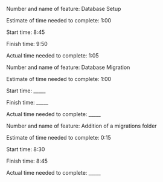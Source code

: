 Number and name of feature: Database Setup

Estimate of time needed to complete: 1:00

Start time: 8:45

Finish time: 9:50

Actual time needed to complete: 1:05



Number and name of feature: Database Migration

Estimate of time needed to complete: 1:00

Start time: _____

Finish time: _____

Actual time needed to complete: _____



Number and name of feature: Addition of a migrations folder

Estimate of time needed to complete: 0:15

Start time: 8:30

Finish time: 8:45

Actual time needed to complete: _____